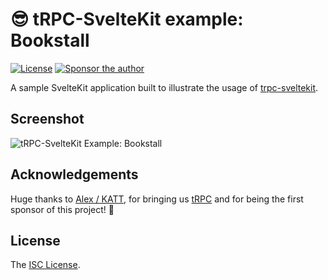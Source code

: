# 😎 tRPC-SvelteKit example: Bookstall

[![License][license-image]][license-url]
[![Sponsor the author][sponsor-image]][sponsor-url]

A sample SvelteKit application built to illustrate the usage of [trpc-sveltekit](https://icflorescu.github.io/trpc-sveltekit/).

## Screenshot

![tRPC-SvelteKit Example: Bookstall](https://user-images.githubusercontent.com/581999/204535160-5ca59227-81cb-4281-bbad-23a7869c6031.png)

## Acknowledgements

Huge thanks to [Alex / KATT](https://github.com/KATT), for bringing us [tRPC](https://trpc.io/) and for being the first sponsor of this project! 🎉

## License

The [ISC License](LICENSE).

[license-image]: http://img.shields.io/npm/l/trpc-sveltekit.svg?style=flat-square
[license-url]: LICENSE
[sponsor-image]: https://img.shields.io/badge/sponsor-violet?style=flat-square
[sponsor-url]: https://github.com/sponsors/icflorescu
